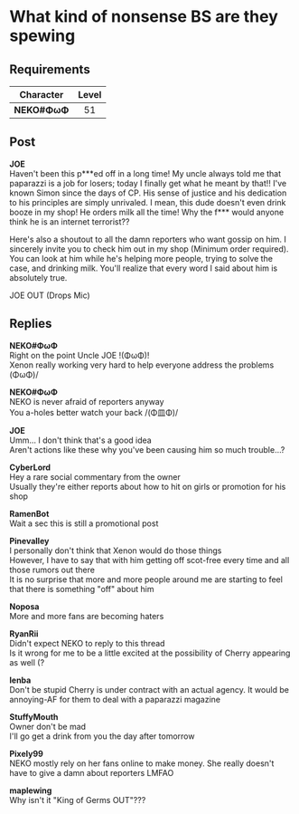 # What kind of nonsense BS are they spewing
## Requirements
| Character  |Level|
|------------|:---:|
|**NEKO#ΦωΦ**| 51  |

## Post
**JOE**<br>
Haven't been this p\*\*\*ed off in a long time! My uncle always told me that paparazzi is a job for losers; today I finally get what he meant by that!! I've known Simon since the days of CP. His sense of justice and his dedication to his principles are simply unrivaled. I mean, this dude doesn't even drink booze in my shop! He orders milk all the time! Why the f\*\*\* would anyone think he is an internet terrorist??

Here's also a shoutout to all the damn reporters who want gossip on him. I sincerely invite you to check him out in my shop (Minimum order required). You can look at him while he's helping more people, trying to solve the case, and drinking milk. You'll realize that every word I said about him is absolutely true.

JOE OUT (Drops Mic)
## Replies
**NEKO#ΦωΦ**<br>
Right on the point Uncle JOE !(ΦωΦ)!<br>
Xenon really working very hard to help everyone address the problems (ΦωΦ)/

**NEKO#ΦωΦ**<br>
NEKO is never afraid of reporters anyway<br>
You a\-holes better watch your back /(Φ皿Φ)/

**JOE**<br>
Umm... I don't think that's a good idea<br>
Aren't actions like these why you've been causing him so much trouble...?

**CyberLord**<br>
Hey a rare social commentary from the owner<br>
Usually they're either reports about how to hit on girls or promotion for his shop

**RamenBot**<br>
Wait a sec this is still a promotional post

**Pinevalley**<br>
I personally don't think that Xenon would do those things<br>
However, I have to say that with him getting off scot\-free every time and all those rumors out there<br>
It is no surprise that more and more people around me are starting to feel that there is something "off" about him

**Noposa**<br>
More and more fans are becoming haters

**RyanRii**<br>
Didn't expect NEKO to reply to this thread<br>
Is it wrong for me to be a little excited at the possibility of Cherry appearing as well (?

**lenba**<br>
Don't be stupid Cherry is under contract with an actual agency. It would be annoying\-AF for them to deal with a paparazzi magazine

**StuffyMouth**<br>
Owner don't be mad<br>
I'll go get a drink from you the day after tomorrow

**Pixely99**<br>
NEKO mostly rely on her fans online to make money. She really doesn't have to give a damn about reporters LMFAO

**maplewing**<br>
Why isn't it "King of Germs OUT"???

